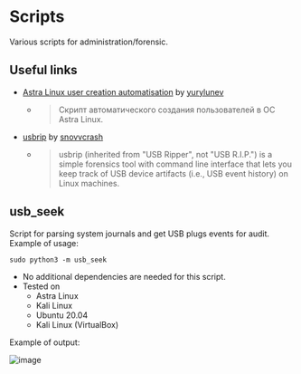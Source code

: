 # Scripts
Various scripts for administration/forensic.

## Useful links

* [Astra Linux user creation automatisation](https://github.com/yurylunev/astra-script) by [yurylunev](https://github.com/yurylunev)
   * > Скрипт автоматического создания пользователей в ОС Astra Linux.
* [usbrip](https://github.com/snovvcrash/usbrip) by [snovvcrash](https://github.com/snovvcrash)
   * > usbrip (inherited from "USB Ripper", not "USB R.I.P.") is a simple forensics tool with command line interface that lets you keep track of USB device artifacts (i.e., USB event history) on Linux machines.  

## usb_seek

Script for parsing system journals and get USB plugs events for audit. 
Example of usage:

```sudo python3 -m usb_seek```

* No additional dependencies are needed for this script.
* Tested on 
  * Astra Linux
  * Kali Linux
  * Ubuntu 20.04
  * Kali Linux (VirtualBox)

Example of output:

![image](https://user-images.githubusercontent.com/12968086/111060681-c7227700-84af-11eb-8cb9-e4fdee86dbe0.png)
